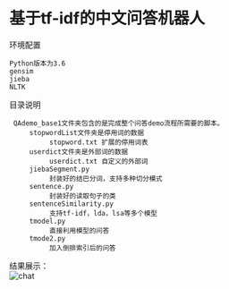 # 基于tf-idf的中文问答机器人

环境配置
    
    Python版本为3.6
    gensim
    jieba
    NLTK
    
目录说明  
  
     QAdemo_base1文件夹包含的是完成整个问答demo流程所需要的脚本。
         stopwordList文件夹是停用词的数据
              stopword.txt 扩展的停用词表
         userdict文件夹是外部词的数据
              userdict.txt 自定义的外部词
         jiebaSegment.py 
              封装好的结巴分词，支持多种切分模式
         sentence.py
              封装好的读取句子的类
         sentenceSimilarity.py
              支持tf-idf，lda，lsa等多个模型
         tmodel.py
              直接利用模型的问答
         tmode2.py  
              加入倒排索引后的问答
    
结果展示：  
![chat]( https://github.com/WenRichard/QAmodel-for-Retrievalchatbot/raw/master/QAdemo_base1/image/chat.png "百度AnyQ Framework")
